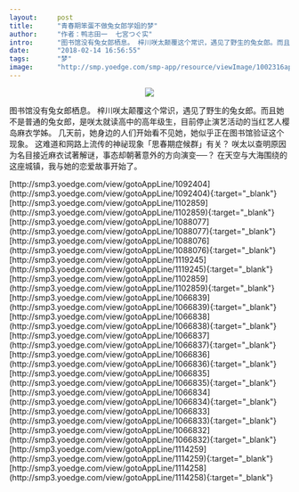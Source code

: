 ```yaml
---
layout:     post
title:      "青春期笨蛋不做兔女郎学姐的梦"
author:     "作者：鸭志田一  七宮つぐ实"
intro:      "图书馆没有兔女郎栖息。 梓川咲太颠覆这个常识，遇见了野生的兔女郎。而且她不是普通的兔女郎，是咲太就读高中的高年级生，目前停止演艺活动的当红艺人樱岛麻衣学姊。 几天前，她身边的人们开始看不见她，她似乎正在图书馆验证这个现象。 这难道和网路上流传的神祕现象「思春期症候群」有关？ 咲太以查明原因为名目接近麻衣试著解谜，事态却朝著意外的方向演变──？ 在天空与大海围绕的这座城镇，我与她的恋爱故事开始了。"
date:       "2018-02-14 16:56:55"
tags:       "梦"
image:      "http://smp.yoedge.com/smp-app/resource/viewImage/1002316appline.png"
---
```

<div style="text-align: center">
<p><img src="http://smp.yoedge.com/smp-app/resource/viewImage/1002316appline.png"/></p>
</div>
<p class="post-meta">
<span>图书馆没有兔女郎栖息。 梓川咲太颠覆这个常识，遇见了野生的兔女郎。而且她不是普通的兔女郎，是咲太就读高中的高年级生，目前停止演艺活动的当红艺人樱岛麻衣学姊。 几天前，她身边的人们开始看不见她，她似乎正在图书馆验证这个现象。 这难道和网路上流传的神祕现象「思春期症候群」有关？ 咲太以查明原因为名目接近麻衣试著解谜，事态却朝著意外的方向演变──？ 在天空与大海围绕的这座城镇，我与她的恋爱故事开始了。</span>
</p>
[http://smp3.yoedge.com/view/gotoAppLine/1092404](http://smp3.yoedge.com/view/gotoAppLine/1092404){:target="_blank"}
[http://smp3.yoedge.com/view/gotoAppLine/1102859](http://smp3.yoedge.com/view/gotoAppLine/1102859){:target="_blank"}
[http://smp3.yoedge.com/view/gotoAppLine/1088077](http://smp3.yoedge.com/view/gotoAppLine/1088077){:target="_blank"}
[http://smp3.yoedge.com/view/gotoAppLine/1088076](http://smp3.yoedge.com/view/gotoAppLine/1088076){:target="_blank"}
[http://smp3.yoedge.com/view/gotoAppLine/1119245](http://smp3.yoedge.com/view/gotoAppLine/1119245){:target="_blank"}
[http://smp3.yoedge.com/view/gotoAppLine/1102859](http://smp3.yoedge.com/view/gotoAppLine/1102859){:target="_blank"}
[http://smp3.yoedge.com/view/gotoAppLine/1066839](http://smp3.yoedge.com/view/gotoAppLine/1066839){:target="_blank"}
[http://smp3.yoedge.com/view/gotoAppLine/1066838](http://smp3.yoedge.com/view/gotoAppLine/1066838){:target="_blank"}
[http://smp3.yoedge.com/view/gotoAppLine/1066837](http://smp3.yoedge.com/view/gotoAppLine/1066837){:target="_blank"}
[http://smp3.yoedge.com/view/gotoAppLine/1066836](http://smp3.yoedge.com/view/gotoAppLine/1066836){:target="_blank"}
[http://smp3.yoedge.com/view/gotoAppLine/1066835](http://smp3.yoedge.com/view/gotoAppLine/1066835){:target="_blank"}
[http://smp3.yoedge.com/view/gotoAppLine/1066834](http://smp3.yoedge.com/view/gotoAppLine/1066834){:target="_blank"}
[http://smp3.yoedge.com/view/gotoAppLine/1066833](http://smp3.yoedge.com/view/gotoAppLine/1066833){:target="_blank"}
[http://smp3.yoedge.com/view/gotoAppLine/1066832](http://smp3.yoedge.com/view/gotoAppLine/1066832){:target="_blank"}
[http://smp3.yoedge.com/view/gotoAppLine/1114259](http://smp3.yoedge.com/view/gotoAppLine/1114259){:target="_blank"}
[http://smp3.yoedge.com/view/gotoAppLine/1114258](http://smp3.yoedge.com/view/gotoAppLine/1114258){:target="_blank"}


